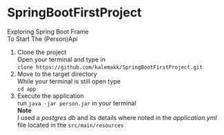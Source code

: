 # SpringBootFirstProject
Exploring Spring Boot Frame 
<br>
To Start The (Person)Api<br>
1. Clone the project<br>
    Open your terminal and type in<br>`clone https://github.com/kalemakk/SpringBootFirstProject.git`
2. Move to the target directory<br>
    While your terminal is still open type<br>
    `cd app`
3. Execute the application<br>
    run `java -jar person.jar` in your terminal<br>
**Note**<br>
    I used a _postgres db_ and its details where noted in the _application.yml_ file located in the `src/main/resources` 